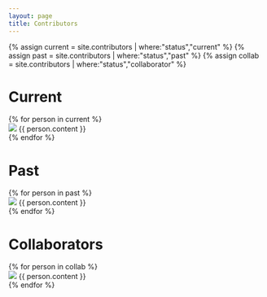```yaml
---
layout: page
title: Contributors
---
```


{% assign current = site.contributors | where:"status","current" %}
{% assign past = site.contributors | where:"status","past" %}
{% assign collab = site.contributors | where:"status","collaborator" %}

# Current
<div class="posts">
  {% for person in current %}
    <article>
      <span><img src="assets/images/{{person.image}}" /></span>
      {{ person.content }}
    </article>
  {% endfor %}
</div>

# Past
<div class="posts">
  {% for person in past %}
    <article>
      <span><img src="assets/images/{{person.image}}" /></span>
      {{ person.content }}
    </article>
  {% endfor %}
</div>

# Collaborators
<div class="posts">
  {% for person in collab %}
    <article>
      <span><img src="assets/images/{{person.image}}" /></span>
      {{ person.content }}
    </article>
  {% endfor %}
</div>
